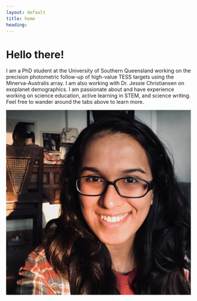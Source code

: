 ```yaml
---
layout: default
title: home
heading:
---
```



# Hello there! 

I am a PhD student at the University of Southern Queensland working on the precision photometric follow-up of high-value TESS targets using the Minerva-Australis array. I am also working with Dr. Jessie Christiansen on exoplanet demographics. I am passionate about and have experience working on science education, active learning in STEM, and science writing. Feel free to wander around the tabs above to learn more.

<img src="/assets/images/sakhee.jpg" alt="sakhee-headshot" class="narrowcenterimage">

<!--
![Sunrise on University Blvd](/assets/images/SunriseUnivBlvd.jpeg)
![sakhee-headshot](/assets/images/sakhee.jpg)
-->